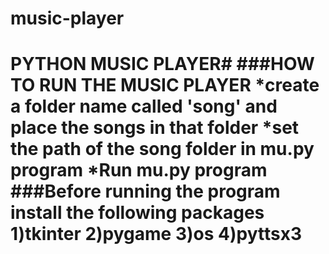 # music-player
# PYTHON MUSIC PLAYER# ###HOW TO RUN THE MUSIC PLAYER   *create a folder name called 'song' and place the songs in that folder *set the path of the song folder in mu.py program *Run mu.py program   ###Before running the program install the following packages  1)tkinter 2)pygame 3)os 4)pyttsx3 
